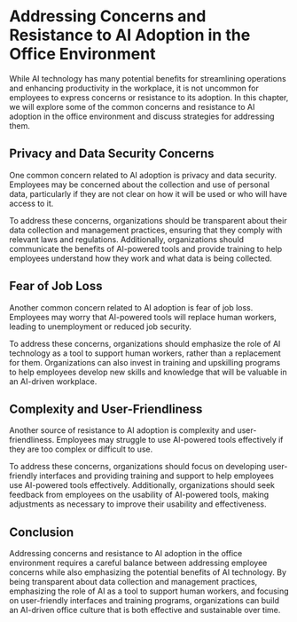 Addressing Concerns and Resistance to AI Adoption in the Office Environment
============================================================================================================================

While AI technology has many potential benefits for streamlining operations and enhancing productivity in the workplace, it is not uncommon for employees to express concerns or resistance to its adoption. In this chapter, we will explore some of the common concerns and resistance to AI adoption in the office environment and discuss strategies for addressing them.

Privacy and Data Security Concerns
----------------------------------

One common concern related to AI adoption is privacy and data security. Employees may be concerned about the collection and use of personal data, particularly if they are not clear on how it will be used or who will have access to it.

To address these concerns, organizations should be transparent about their data collection and management practices, ensuring that they comply with relevant laws and regulations. Additionally, organizations should communicate the benefits of AI-powered tools and provide training to help employees understand how they work and what data is being collected.

Fear of Job Loss
----------------

Another common concern related to AI adoption is fear of job loss. Employees may worry that AI-powered tools will replace human workers, leading to unemployment or reduced job security.

To address these concerns, organizations should emphasize the role of AI technology as a tool to support human workers, rather than a replacement for them. Organizations can also invest in training and upskilling programs to help employees develop new skills and knowledge that will be valuable in an AI-driven workplace.

Complexity and User-Friendliness
--------------------------------

Another source of resistance to AI adoption is complexity and user-friendliness. Employees may struggle to use AI-powered tools effectively if they are too complex or difficult to use.

To address these concerns, organizations should focus on developing user-friendly interfaces and providing training and support to help employees use AI-powered tools effectively. Additionally, organizations should seek feedback from employees on the usability of AI-powered tools, making adjustments as necessary to improve their usability and effectiveness.

Conclusion
----------

Addressing concerns and resistance to AI adoption in the office environment requires a careful balance between addressing employee concerns while also emphasizing the potential benefits of AI technology. By being transparent about data collection and management practices, emphasizing the role of AI as a tool to support human workers, and focusing on user-friendly interfaces and training programs, organizations can build an AI-driven office culture that is both effective and sustainable over time.
